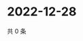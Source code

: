# 2022-12-28

共 0 条

<!-- BEGIN WEIBO -->
<!-- 最后更新时间 Wed Dec 28 2022 21:18:14 GMT+0800 (China Standard Time) -->

<!-- END WEIBO -->
